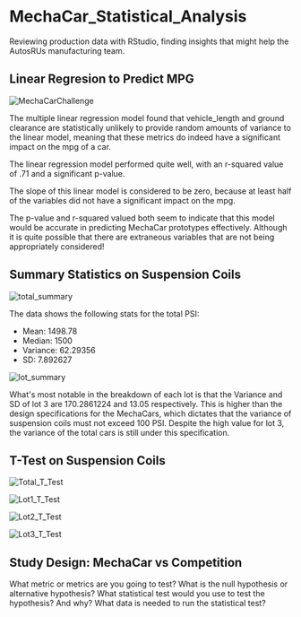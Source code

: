 # MechaCar_Statistical_Analysis
Reviewing production data with RStudio, finding insights that might help the AutosRUs manufacturing team.

## Linear Regresion to Predict MPG

![MechaCarChallenge](https://user-images.githubusercontent.com/106599446/189537810-def15468-0f57-4468-88fd-734320d17a50.png)

The multiple linear regression model found that vehicle_length and ground clearance are statistically unlikely to provide random amounts of variance to the linear model, meaning that these metrics do indeed have a significant impact on the mpg of a car.

The linear regression model performed quite well, with an r-squared value of .71 and a significant p-value.

The slope of this linear model is considered to be zero, because at least half of the variables did not have a significant impact on the mpg.

The p-value and r-squared valued both seem to indicate that this model would be accurate in predicting MechaCar prototypes effectively. Although it is quite possible that there are extraneous variables that are not being appropriately considered!

## Summary Statistics on Suspension Coils

![total_summary](https://user-images.githubusercontent.com/106599446/189537824-47b0b039-3b48-4851-b8ec-a1096e1b1d35.png)

The data shows the following stats for the total PSI:

  - Mean: 1498.78
  - Median: 1500
  - Variance: 62.29356
  - SD: 7.892627

![lot_summary](https://user-images.githubusercontent.com/106599446/189537833-ca851a1b-4e12-443c-bd81-28a1f02103b3.png)

What's most notable in the breakdown of each lot is that the Variance and SD of lot 3 are 170.2861224 and 13.05 respectively. This is higher than the design specifications for the MechaCars, which dictates that the variance of suspension coils must not exceed 100 PSI. Despite the high value for lot 3, the variance of the total cars is still under this specification. 

## T-Test on Suspension Coils

![Total_T_Test](https://user-images.githubusercontent.com/106599446/189537857-c900876e-d84a-4f88-b07c-1b9e24ac909e.png)

![Lot1_T_Test](https://user-images.githubusercontent.com/106599446/189537861-184b5acb-91bc-4942-a244-608e115e1652.png)

![Lot2_T_Test](https://user-images.githubusercontent.com/106599446/189537866-e5c739c1-f709-4ee9-a8f9-e853d90d8761.png)

![Lot3_T_Test](https://user-images.githubusercontent.com/106599446/189537870-bad234fb-02d8-4926-a0e0-b23b3e2df06b.png)

## Study Design: MechaCar vs Competition

What metric or metrics are you going to test?
What is the null hypothesis or alternative hypothesis?
What statistical test would you use to test the hypothesis? And why?
What data is needed to run the statistical test?
